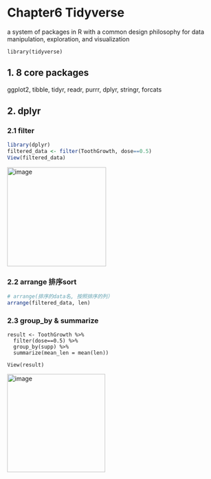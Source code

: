 # Chapter6 Tidyverse

a system of packages in R with a common design philosophy for data manipulation, exploration, and visualization  

``` 
library(tidyverse)
```

## 1. 8 core packages
ggplot2, tibble, tidyr, readr, purrr, dplyr, stringr, forcats  

## 2. dplyr
### 2.1 filter

``` R
library(dplyr)
filtered_data <- filter(ToothGrowth, dose==0.5)
View(filtered_data)
```
<img width="230" alt="image" src="https://user-images.githubusercontent.com/105503216/210123133-70d36ed7-21c6-4997-a63d-eda917acfdc8.png">

### 2.2 arrange 排序sort

``` R
# arrange(排序的data名, 按照排序的列）
arrange(filtered_data, len)
```

### 2.3 group_by & summarize

```
result <- ToothGrowth %>% 
  filter(dose==0.5) %>% 
  group_by(supp) %>% 
  summarize(mean_len = mean(len))

View(result)
```
<img width="228" alt="image" src="https://user-images.githubusercontent.com/105503216/210123567-10c68d8e-af04-4665-a879-237579017ec9.png">

```
